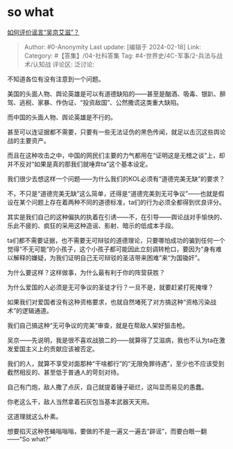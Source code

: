 # so what
[如何评价谣言“吴京艾滋”？](https://www.zhihu.com/question/644446788/answer/3399427613)

> Author: #0-Anonymity
> Last update: [编辑于 2024-02-18]
> Link:
> Category: #【答集】/04-社科答集
> Tag: #4-世界史/4C-军事/2-兵法与战术/认知战 
> 评论区:
> 泛讨论:

不知道各位有没有注意到一个问题。

美国的头面人物、舆论英雄是可以有道德缺陷的——甚至是酗酒、吸毒、银趴、醉驾、逃税、家暴、作伪证、“投资敌国”、公然撒谎这类重大缺陷。

而中国的头面人物、舆论英雄是不行的。

甚至可以连证据都不需要，只要有一些无法证伪的黑色传闻，就足以击沉这些舆论战的主要资产。

而且在这种攻击之中，中国的网民们主要的力气都用在“证明这是无稽之谈”上，却并不反对“如果是真的那我们就唾弃ta”这个基本设定。

我们很少去想这样一个问题——为什么我们的KOL必须有“道德完美无缺”的要求？

不，不只是“道德完美无缺”这么简单，还得是“道德完美到无可争议”——也就是假设在某个问题上存在着两种不同的道德标准，ta们的行为必须全都得到优良评分。

其实是我们自己的这种偏执的执着在引诱——不，在引导——舆论战对手愉快的、乐此不疲的、疯狂的采用这种造谣、影射、暗示的低成本手段。

ta们都不需要证据，也不需要无可辩驳的道德理论，只要哪怕成功的骗到任何一个觉得“不无可能”的小孩子，这个小孩子都可能因此立刻调转枪口，要因为“身有难以解释的嫌疑，为我们证明自己无可辩驳的圣洁带来困难”来“为国锄奸”。

为什么要这样？这样做事，为什么最有利于你的阵营获胜？

为什么爱国的人必须是无可争议的圣徒才行？一旦不是，就要赶紧打死掩埋？

如果我们对爱国者没有这种资格要求，也就自然堵死了对方搞这种“资格污染战术”的逻辑通道。

我们自己搞这种“无可争议的完美”审查，就是在帮敌人架好狙击枪。

吴京——先说明，我是很不喜欢战狼二的——就算得了艾滋病，我也不认为ta在激发爱国主义上的贡献应该被否定。

我们的人，就算不享受对面那种“干啥都行”的“无限免罪待遇”，至少也不应该受到截然相反的、甚至低于普通人的苛刻对待。

自己有门炮，敌人撒了点灰，自己就提着锤子砸烂，这叫显而易见的愚蠢。

你老这么干，敌人当然拿着石灰包当基本武器天天用。

这道理就这么朴素。

想要掐灭这种苍蝇嗡嗡嗡，要做的不是一遍又一遍去“辟谣”，而要白眼一翻——“So what?”
